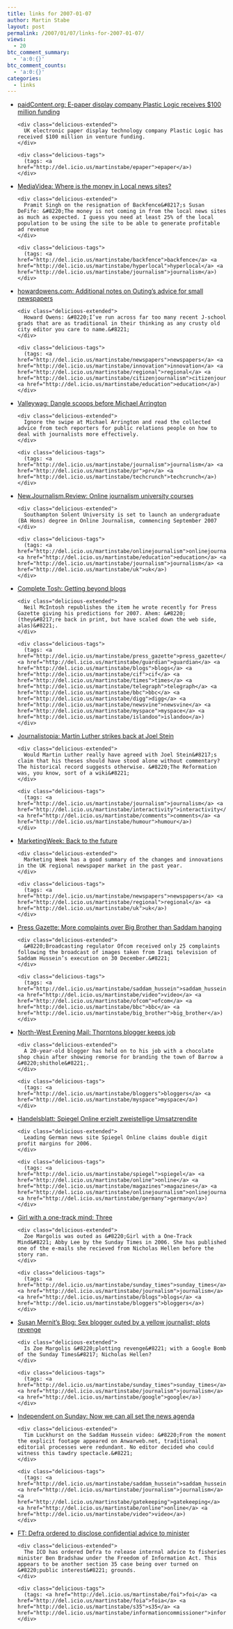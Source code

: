 ```yaml
---
title: links for 2007-01-07
author: Martin Stabe
layout: post
permalink: /2007/01/07/links-for-2007-01-07/
views:
  - 20
btc_comment_summary:
  - 'a:0:{}'
btc_comment_counts:
  - 'a:0:{}'
categories:
  - links
---
```

<ul class="delicious">
  <li>
    <div class="delicious-link">
      <a href="http://www.paidcontent.org/entry/e-paper-display-company-plastic-logic-receives-100-million-funding">paidContent.org: E-paper display company Plastic Logic receives $100 million funding</a>
    </div>
    
    <div class="delicious-extended">
      UK electronic paper display technology company Plastic Logic has received $100 million in venture funding.
    </div>
    
    <div class="delicious-tags">
      (tags: <a href="http://del.icio.us/martinstabe/epaper">epaper</a>)
    </div>
  </li>
  
  <li>
    <div class="delicious-link">
      <a href="http://mediavidea.blogspot.com/2007/01/where-is-money-in-local-news-sites.html">MediaVidea: Where is the money in Local news sites?</a>
    </div>
    
    <div class="delicious-extended">
      Pramit Singh on the resignation of Backfence&#8217;s Susan DeFife: &#8220;The money is not coming in from the local news sites as much as expected. I guess you need at least 25% of the local population to be using the site to be able to generate profitable ad revenue
    </div>
    
    <div class="delicious-tags">
      (tags: <a href="http://del.icio.us/martinstabe/backfence">backfence</a> <a href="http://del.icio.us/martinstabe/hyperlocal">hyperlocal</a> <a href="http://del.icio.us/martinstabe/journalism">journalism</a>)
    </div>
  </li>
  
  <li>
    <div class="delicious-link">
      <a href="http://www.howardowens.com/2007/additional-notes-on-outings-advice-for-small-newspapers/">howardowens.com: Additional notes on Outing’s advice for small newspapers</a>
    </div>
    
    <div class="delicious-extended">
      Howard Owens: &#8220;I’ve run across far too many recent J-school grads that are as traditional in their thinking as any crusty old city editor you care to name.&#8221;
    </div>
    
    <div class="delicious-tags">
      (tags: <a href="http://del.icio.us/martinstabe/newspapers">newspapers</a> <a href="http://del.icio.us/martinstabe/innovation">innovation</a> <a href="http://del.icio.us/martinstabe/regional">regional</a> <a href="http://del.icio.us/martinstabe/citizenjournalism">citizenjournalism</a> <a href="http://del.icio.us/martinstabe/education">education</a>)
    </div>
  </li>
  
  <li>
    <div class="delicious-link">
      <a href="http://www.valleywag.com/tech/public-relations/dangle-scoops-before-michael-arrington-226461.php">Valleywag: Dangle scoops before Michael Arrington</a>
    </div>
    
    <div class="delicious-extended">
      Ignore the swipe at Michael Arrington and read the collected advice from tech reporters for public relations people on how to deal with journalists more effectively.
    </div>
    
    <div class="delicious-tags">
      (tags: <a href="http://del.icio.us/martinstabe/journalism">journalism</a> <a href="http://del.icio.us/martinstabe/pr">pr</a> <a href="http://del.icio.us/martinstabe/techcrunch">techcrunch</a>)
    </div>
  </li>
  
  <li>
    <div class="delicious-link">
      <a href="http://srh.typepad.com/blog/2007/01/online_journali.html">New.Journalism.Review: Online journalism university courses</a>
    </div>
    
    <div class="delicious-extended">
      Southampton Solent University is set to launch an undergraduate (BA Hons) degree in Online Journalism, commencing September 2007
    </div>
    
    <div class="delicious-tags">
      (tags: <a href="http://del.icio.us/martinstabe/onlinejournalism">onlinejournalism</a> <a href="http://del.icio.us/martinstabe/education">education</a> <a href="http://del.icio.us/martinstabe/journalism">journalism</a> <a href="http://del.icio.us/martinstabe/uk">uk</a>)
    </div>
  </li>
  
  <li>
    <div class="delicious-link">
      <a href="http://www.completetosh.com/weblog/2007/01/getting_beyond_.html">Complete Tosh: Getting beyond blogs</a>
    </div>
    
    <div class="delicious-extended">
      Neil McIntosh republishes the item he wrote recently for Press Gazette giving his predictions for 2007. Ahem: &#8220;(they&#8217;re back in print, but have scaled down the web side, alas)&#8221;.
    </div>
    
    <div class="delicious-tags">
      (tags: <a href="http://del.icio.us/martinstabe/press_gazette">press_gazette</a> <a href="http://del.icio.us/martinstabe/guardian">guardian</a> <a href="http://del.icio.us/martinstabe/blogs">blogs</a> <a href="http://del.icio.us/martinstabe/cif">cif</a> <a href="http://del.icio.us/martinstabe/times">times</a> <a href="http://del.icio.us/martinstabe/telegraph">telegraph</a> <a href="http://del.icio.us/martinstabe/bbc">bbc</a> <a href="http://del.icio.us/martinstabe/digg">digg</a> <a href="http://del.icio.us/martinstabe/newsvine">newsvine</a> <a href="http://del.icio.us/martinstabe/myspace">myspace</a> <a href="http://del.icio.us/martinstabe/islandoo">islandoo</a>)
    </div>
  </li>
  
  <li>
    <div class="delicious-link">
      <a href="http://journalistopia.com/2007/01/05/martin-luther-strikes-back-at-joel-stein/">Journalistopia: Martin Luther strikes back at Joel Stein</a>
    </div>
    
    <div class="delicious-extended">
      Would Martin Luther really have agreed with Joel Stein&#8217;s claim that his theses should have stood alone without commentary? The historical record suggests otherwise. &#8220;The Reformation was, you know, sort of a wiki&#8221;
    </div>
    
    <div class="delicious-tags">
      (tags: <a href="http://del.icio.us/martinstabe/journalism">journalism</a> <a href="http://del.icio.us/martinstabe/interactivity">interactivity</a> <a href="http://del.icio.us/martinstabe/comments">comments</a> <a href="http://del.icio.us/martinstabe/humour">humour</a>)
    </div>
  </li>
  
  <li>
    <div class="delicious-link">
      <a href="http://www.marketingweek.co.uk/item/54554/259/263/0">MarketingWeek: Back to the future</a>
    </div>
    
    <div class="delicious-extended">
      Marketing Week has a good summary of the changes and innovations in the UK regional newspaper market in the past year.
    </div>
    
    <div class="delicious-tags">
      (tags: <a href="http://del.icio.us/martinstabe/newspapers">newspapers</a> <a href="http://del.icio.us/martinstabe/regional">regional</a> <a href="http://del.icio.us/martinstabe/uk">uk</a>)
    </div>
  </li>
  
  <li>
    <div class="delicious-link">
      <a href="http://www.pressgazette.co.uk/article/050107/more_complaints_over_big_brother_than_saddam_hanging">Press Gazette: More complaints over Big Brother than Saddam hanging</a>
    </div>
    
    <div class="delicious-extended">
      &#8220;Broadcasting regulator Ofcom received only 25 complaints following the broadcast of images taken from Iraqi television of Saddam Hussein’s execution on 30 December.&#8221;
    </div>
    
    <div class="delicious-tags">
      (tags: <a href="http://del.icio.us/martinstabe/saddam_hussein">saddam_hussein</a> <a href="http://del.icio.us/martinstabe/video">video</a> <a href="http://del.icio.us/martinstabe/ofcom">ofcom</a> <a href="http://del.icio.us/martinstabe/bbc">bbc</a> <a href="http://del.icio.us/martinstabe/big_brother">big_brother</a>)
    </div>
  </li>
  
  <li>
    <div class="delicious-link">
      <a href="http://www.nwemail.co.uk/news/viewarticle.aspx?id=452770">North-West Evening Mail: Thorntons blogger keeps job</a>
    </div>
    
    <div class="delicious-extended">
      A 20-year-old blogger has held on to his job with a chocolate shop chain after showing remorse for branding the town of Barrow a &#8220;shithole&#8221;.
    </div>
    
    <div class="delicious-tags">
      (tags: <a href="http://del.icio.us/martinstabe/bloggers">bloggers</a> <a href="http://del.icio.us/martinstabe/myspace">myspace</a>)
    </div>
  </li>
  
  <li>
    <div class="delicious-link">
      <a href="http://www.handelsblatt.com/news/Unternehmen/IT-Medien/_pv/_p/201197/_t/ft/_b/1200110/default.aspx/spiegel-online-erzielt-zweistellige-umsatzrendite.html">Handelsblatt: Spiegel Online erzielt zweistellige Umsatzrendite</a>
    </div>
    
    <div class="delicious-extended">
      Leading German news site Spiegel Online claims double digit profit margins for 2006.
    </div>
    
    <div class="delicious-tags">
      (tags: <a href="http://del.icio.us/martinstabe/spiegel">spiegel</a> <a href="http://del.icio.us/martinstabe/online">online</a> <a href="http://del.icio.us/martinstabe/magazines">magazines</a> <a href="http://del.icio.us/martinstabe/onlinejournalism">onlinejournalism</a> <a href="http://del.icio.us/martinstabe/germany">germany</a>)
    </div>
  </li>
  
  <li>
    <div class="delicious-link">
      <a href="http://girlwithaonetrackmind.blogspot.com/2007/01/three.html">Girl with a one-track mind: Three</a>
    </div>
    
    <div class="delicious-extended">
      Zoe Margolis was outed as &#8220;Girl with a One-Track Mind&#8221; Abby Lee by the Sunday Times in 2006. She has published one of the e-mails she recieved from Nicholas Hellen before the story ran.
    </div>
    
    <div class="delicious-tags">
      (tags: <a href="http://del.icio.us/martinstabe/sunday_times">sunday_times</a> <a href="http://del.icio.us/martinstabe/journalism">journalism</a> <a href="http://del.icio.us/martinstabe/blogs">blogs</a> <a href="http://del.icio.us/martinstabe/bloggers">bloggers</a>)
    </div>
  </li>
  
  <li>
    <div class="delicious-link">
      <a href="http://susanmernit.blogspot.com/2007/01/sex-blogger-outed-by-yellow-journalist.html">Susan Mernit&#8217;s Blog: Sex blogger outed by a yellow journalist; plots revenge</a>
    </div>
    
    <div class="delicious-extended">
      Is Zoe Margolis &#8220;plotting revenge&#8221; with a Google Bomb of the Sunday Times&#8217; Nicholas Hellen?
    </div>
    
    <div class="delicious-tags">
      (tags: <a href="http://del.icio.us/martinstabe/sunday_times">sunday_times</a> <a href="http://del.icio.us/martinstabe/journalism">journalism</a> <a href="http://del.icio.us/martinstabe/google">google</a>)
    </div>
  </li>
  
  <li>
    <div class="delicious-link">
      <a href="http://news.independent.co.uk/media/article2132469.ece">Independent on Sunday: Now we can all set the news agenda</a>
    </div>
    
    <div class="delicious-extended">
      Tim Luckhurst on the Saddam Hussein video: &#8220;From the moment the explicit footage appeared on Anwarweb.net, traditional editorial processes were redundant. No editor decided who could witness this tawdry spectacle.&#8221;
    </div>
    
    <div class="delicious-tags">
      (tags: <a href="http://del.icio.us/martinstabe/saddam_hussein">saddam_hussein</a> <a href="http://del.icio.us/martinstabe/journalism">journalism</a> <a href="http://del.icio.us/martinstabe/gatekeeping">gatekeeping</a> <a href="http://del.icio.us/martinstabe/online">online</a> <a href="http://del.icio.us/martinstabe/video">video</a>)
    </div>
  </li>
  
  <li>
    <div class="delicious-link">
      <a href="http://www.ft.com/cms/s/91268cf2-9d2b-11db-8ec6-0000779e2340.html">FT: Defra ordered to disclose confidential advice to minister</a>
    </div>
    
    <div class="delicious-extended">
      The ICO has ordered Defra to release internal advice to fisheries minister Ben Bradshaw under the Freedom of Information Act. This appears to be another section 35 case being over turned on &#8220;public interest&#8221; grounds.
    </div>
    
    <div class="delicious-tags">
      (tags: <a href="http://del.icio.us/martinstabe/foi">foi</a> <a href="http://del.icio.us/martinstabe/foia">foia</a> <a href="http://del.icio.us/martinstabe/s35">s35</a> <a href="http://del.icio.us/martinstabe/informationcommissioner">informationcommissioner</a>)
    </div>
  </li>
</ul>